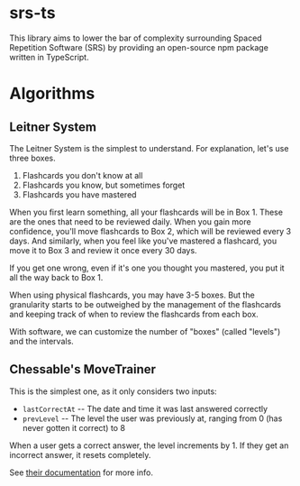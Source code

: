 # srs-ts

This library aims to lower the bar of complexity surrounding Spaced Repetition Software (SRS) by providing an open-source npm package written in TypeScript.

# Algorithms

## Leitner System

The Leitner System is the simplest to understand. For explanation, let's use three boxes.

1. Flashcards you don't know at all
2. Flashcards you know, but sometimes forget
3. Flashcards you have mastered

When you first learn something, all your flashcards will be in Box 1. These are the ones that need to be reviewed daily. When you gain more confidence, you'll move flashcards to Box 2, which will be reviewed every 3 days. And similarly, when you feel like you've mastered a flashcard, you move it to Box 3 and review it once every 30 days.

If you get one wrong, even if it's one you thought you mastered, you put it all the way back to Box 1.

When using physical flashcards, you may have 3-5 boxes. But the granularity starts to be outweighed by the management of the flashcards and keeping track of when to review the flashcards from each box.

With software, we can customize the number of "boxes" (called "levels") and the intervals.

## Chessable's MoveTrainer

This is the simplest one, as it only considers two inputs:

- `lastCorrectAt` -- The date and time it was last answered correctly
- `prevLevel` -- The level the user was previously at, ranging from 0 (has never gotten it correct) to 8

When a user gets a correct answer, the level increments by 1. If they get an incorrect answer, it resets completely.

See [their documentation](https://chessable.stonly.com/kb/guide/en/how-does-the-spaced-repetition-scheduling-work-b6A4HAXont/Steps/198511) for more info.
